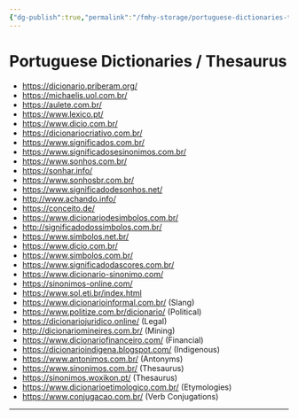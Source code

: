 ```yaml
---
{"dg-publish":true,"permalink":"/fmhy-storage/portuguese-dictionaries-thesaurus/","dgShowBacklinks":true,"dgShowLocalGraph":true}
---
```


# Portuguese Dictionaries / Thesaurus

* <https://dicionario.priberam.org/>
* <https://michaelis.uol.com.br/>
* <https://aulete.com.br/>
* <https://www.lexico.pt/>
* <https://www.dicio.com.br/>
* <https://dicionariocriativo.com.br/>
* <https://www.significados.com.br/>
* <https://www.significadosesinonimos.com.br/>
* <https://www.sonhos.com.br/>
* <https://sonhar.info/>
* <https://www.sonhosbr.com.br/>
* <https://www.significadodesonhos.net/>
* <http://www.achando.info/>
* <https://conceito.de/>
* <https://www.dicionariodesimbolos.com.br/>
* <http://significadodossimbolos.com.br/>
* <https://www.simbolos.net.br/>
* <https://www.dicio.com.br/>
* <https://www.simbolos.com.br/>
* <https://www.significadodascores.com.br/>
* <https://www.dicionario-sinonimo.com/>
* <https://sinonimos-online.com/>
* <https://www.sol.eti.br/index.html>
* <https://www.dicionarioinformal.com.br/> (Slang)
* <https://www.politize.com.br/dicionario/> (Political)
* <https://dicionariojuridico.online/> (Legal)
* <http://dicionariomineires.com.br/> (Mining)
* <https://www.dicionariofinanceiro.com/> (Financial)
* <https://dicionarioindigena.blogspot.com/> (Indigenous)
* <https://www.antonimos.com.br/> (Antonyms)
* <https://www.sinonimos.com.br/> (Thesaurus)
* <https://sinonimos.woxikon.pt/> (Thesaurus)
* <https://www.dicionarioetimologico.com.br/> (Etymologies)
* <https://www.conjugacao.com.br/> (Verb Conjugations)

***